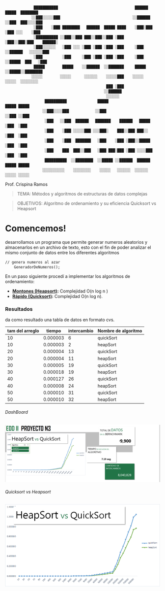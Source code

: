 ```
             ███████████                                   ██████   █████  ████████
            ░░███░░░░░███                                 ░░██████ ░░███  ███░░░░███
             ░███    ░███ ████████   ██████  █████ ████    ░███░███ ░███ ░░░    ░███
             ░██████████ ░░███░░███ ███░░███░░███ ░███     ░███░░███░███    ██████░
             ░███░░░░░░   ░███ ░░░ ░███ ░███ ░███ ░███     ░███ ░░██████   ░░░░░░███
             ░███         ░███     ░███ ░███ ░███ ░███     ░███  ░░█████  ███   ░███
             █████        █████    ░░██████  ░░███████     █████  ░░█████░░████████
            ░░░░░        ░░░░░      ░░░░░░    ░░░░░███    ░░░░░    ░░░░░  ░░░░░░░░
                                              ███ ░███
                                             ░░██████
                                              ░░░░░░
                  ██████████              █████                        █████ █████
                 ░░███░░░░███            ░░███                        ░░███ ░░███
                  ░███   ░░███  ██████   ███████    ██████   █████     ░███  ░███
                  ░███    ░███ ░░░░░███ ░░░███░    ███░░███ ███░░      ░███  ░███
                  ░███    ░███  ███████   ░███    ░███ ░███░░█████     ░███  ░███
                  ░███    ███  ███░░███   ░███ ███░███ ░███ ░░░░███    ░███  ░███
                  ██████████  ░░████████  ░░█████ ░░██████  ██████     █████ █████
                 ░░░░░░░░░░    ░░░░░░░░    ░░░░░   ░░░░░░  ░░░░░░     ░░░░░ ░░░░░
```

Prof. Crispina Ramos
>TEMA: Métodos y algoritmos de estructuras de datos complejas

>OBJETIVOS: Algoritmo de ordenamiento y su eficiencia 
>Quicksort vs Heapsort

# Comencemos!
desarrollamos un programa que permite generar numeros aleatorios y almacenarlos en un archivo de texto, esto con el fin de poder analizar el mismo conjunto de datos entre los diferentes algoritmos

```
// genera numeros al azar
    GeneradorDeNumeros();
```
En un paso siguiente procedí a implementar los algoritmos de ordenamiento:

* **[Montones (Heapsort)](https://es.wikipedia.org/wiki/Heapsort):** Complejidad O(n log n )
* **[Rápido (Quicksort)](https://es.wikipedia.org/wiki/Quicksort):** Complejidad O(n log n).

### Resultados

da como resultado una tabla de datos en formato cvs.

tam del arreglo| tiempo| intercambio| Nombre de algoritmo 
| ------ | ------ |------ |------ |
|10| 0.000003| 6| quickSort|
|10| 0.000003| 2| heapSort|
|20| 0.000004| 13| quickSort|
|20| 0.000004| 11| heapSort|
|30| 0.000005| 19| quickSort|
|30| 0.000018| 19| heapSort|
|40| 0.000127| 26| quickSort|
|40| 0.000008| 24| heapSort|
|50| 0.000010| 31| quickSort|
|50| 0.000010| 32| heapSort|

###### DashBoard
![DashBoard (screen)](https://raw.githubusercontent.com/ertsaz/PROYECTO-No.-3/master/img/Dashboard.png)


###### Quicksort vs Heapsort
![comparacion (Quicksort vs Heapsort)](https://raw.githubusercontent.com/ertsaz/PROYECTO-No.-3/master/img/graficos.png)


